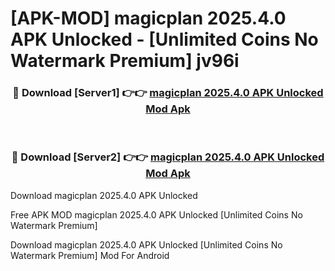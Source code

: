 # [APK-MOD] magicplan 2025.4.0 APK Unlocked - [Unlimited Coins No Watermark Premium] jv96i



<div align="center">
<h3>🔴 Download [Server1] 👉👉 <a href="https://momento.my/?title=magicplan_2025.4.0_APK_Unlocked">magicplan 2025.4.0 APK Unlocked Mod Apk</a></h3><br>

<h3>🔴 Download [Server2] 👉👉 <a href="https://momento.my/?title=magicplan_2025.4.0_APK_Unlocked">magicplan 2025.4.0 APK Unlocked Mod Apk</a></h3>
</div>



Download magicplan 2025.4.0 APK Unlocked 

Free APK MOD magicplan 2025.4.0 APK Unlocked [Unlimited Coins No Watermark Premium]

Download magicplan 2025.4.0 APK Unlocked [Unlimited Coins No Watermark Premium] Mod For Android
